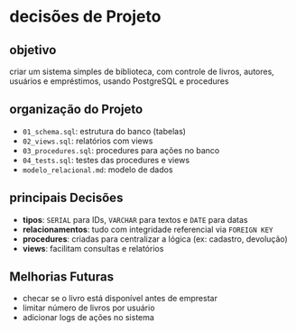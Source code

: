 # decisões de Projeto

## objetivo
criar um sistema simples de biblioteca, com controle de livros, autores, usuários e empréstimos, usando PostgreSQL e procedures

## organização do Projeto

- `01_schema.sql`: estrutura do banco (tabelas)
- `02_views.sql`: relatórios com views
- `03_procedures.sql`: procedures para ações no banco
- `04_tests.sql`: testes das procedures e views
- `modelo_relacional.md`: modelo de dados

## principais Decisões

- **tipos**: `SERIAL` para IDs, `VARCHAR` para textos e `DATE` para datas
- **relacionamentos**: tudo com integridade referencial via `FOREIGN KEY`
- **procedures**: criadas para centralizar a lógica (ex: cadastro, devolução)
- **views**: facilitam consultas e relatórios

## Melhorias Futuras

- checar se o livro está disponível antes de emprestar
- limitar número de livros por usuário
- adicionar logs de ações no sistema
